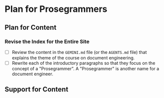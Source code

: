 # Plan for Prosegrammers

## Plan for Content

### Revise the Index for the Entire Site

- [ ] Review the content in the `GEMINI.md` file (or the `AGENTS.md` file) that
explains the theme of the course on document engineering.
- [ ] Rewrite each of the introductory paragraphs so that they focus on the
concept of a "Prosegrammer". A "Prosegrammer" is another name for a document
engineer.

## Support for Content
